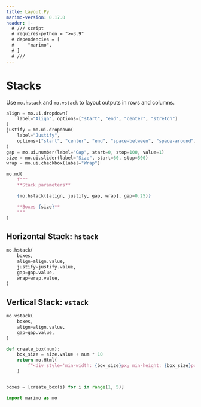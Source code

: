 ```yaml
---
title: Layout.Py
marimo-version: 0.17.0
header: |-
  # /// script
  # requires-python = ">=3.9"
  # dependencies = [
  #     "marimo",
  # ]
  # ///
---
```


# Stacks
<!---->
Use `mo.hstack` and `mo.vstack` to layout outputs in rows and columns.

```python {.marimo}
align = mo.ui.dropdown(
    label="Align", options=["start", "end", "center", "stretch"]
)
justify = mo.ui.dropdown(
    label="Justify",
    options=["start", "center", "end", "space-between", "space-around"],
)
gap = mo.ui.number(label="Gap", start=0, stop=100, value=1)
size = mo.ui.slider(label="Size", start=60, stop=500)
wrap = mo.ui.checkbox(label="Wrap")

mo.md(
    f"""
    **Stack parameters**

    {mo.hstack([align, justify, gap, wrap], gap=0.25)}

    **Boxes {size}**
    """
)
```

## Horizontal Stack: `hstack`

```python {.marimo}
mo.hstack(
    boxes,
    align=align.value,
    justify=justify.value,
    gap=gap.value,
    wrap=wrap.value,
)
```

## Vertical Stack: `vstack`

```python {.marimo}
mo.vstack(
    boxes,
    align=align.value,
    gap=gap.value,
)
```

```python {.marimo}
def create_box(num):
    box_size = size.value + num * 10
    return mo.Html(
        f"<div style='min-width: {box_size}px; min-height: {box_size}px; background-color: orange; text-align: center; line-height: {box_size}px'>{str(num)}</div>"
    )


boxes = [create_box(i) for i in range(1, 5)]
```

```python {.marimo}
import marimo as mo
```